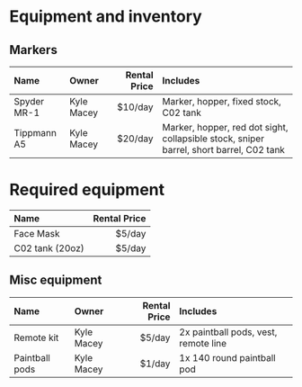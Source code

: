 # Equipment and inventory


## Markers

| Name | Owner | Rental Price | Includes |
| :-- | :-- | --: | :-- |
| Spyder MR-1 | Kyle Macey | $10/day | Marker, hopper, fixed stock, C02 tank |
| Tippmann A5 | Kyle Macey | $20/day | Marker, hopper, red dot sight, collapsible stock, sniper barrel, short barrel, C02 tank |

# Required equipment

| Name | Rental Price | 
| :-- | --: |
| Face Mask | $5/day |
| C02 tank (20oz) | $5/day |

## Misc equipment

| Name | Owner | Rental Price | Includes |
| :-- | :-- | --: | :-- |
| Remote kit | Kyle Macey | $5/day | 2x paintball pods, vest, remote line |
| Paintball pods | Kyle Macey | $1/day | 1x 140 round paintball pod |
